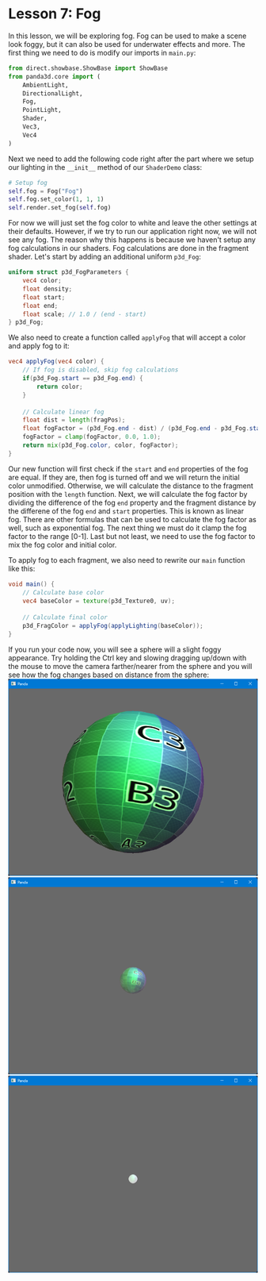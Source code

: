 # Lesson 7: Fog

In this lesson, we will be exploring fog. Fog can be used to make a scene look foggy, but it can also be used for underwater effects and more. The first thing we need to do is modify our imports in `main.py`:
```python
from direct.showbase.ShowBase import ShowBase
from panda3d.core import (
    AmbientLight,
    DirectionalLight,
    Fog,
    PointLight,
    Shader,
    Vec3,
    Vec4
)
```

Next we need to add the following code right after the part where we setup our lighting in the `__init__` method of our `ShaderDemo` class:
```python
# Setup fog
self.fog = Fog("Fog")
self.fog.set_color(1, 1, 1)
self.render.set_fog(self.fog)
```

For now we will just set the fog color to white and leave the other settings at their defaults. However, if we try to run our application right now, we will not see any fog. The reason why this happens is because we haven't setup any fog calculations in our shaders. Fog calculations are done in the fragment shader. Let's start by adding an additional uniform `p3d_Fog`:
```glsl
uniform struct p3d_FogParameters {
    vec4 color;
    float density;
    float start;
    float end;
    float scale; // 1.0 / (end - start)
} p3d_Fog;
```

We also need to create a function called `applyFog` that will accept a color and apply fog to it:
```glsl
vec4 applyFog(vec4 color) {
    // If fog is disabled, skip fog calculations
    if(p3d_Fog.start == p3d_Fog.end) {
        return color;
    }

    // Calculate linear fog
    float dist = length(fragPos);
    float fogFactor = (p3d_Fog.end - dist) / (p3d_Fog.end - p3d_Fog.start);
    fogFactor = clamp(fogFactor, 0.0, 1.0);
    return mix(p3d_Fog.color, color, fogFactor);
}
```

Our new function will first check if the `start` and `end` properties of the fog are equal. If they are, then fog is turned off and we will return the initial color unmodified. Otherwise, we will calculate the distance to the fragment position with the `length` function. Next, we will calculate the fog factor by dividing the difference of the fog `end` property and the fragment distance by the differene of the fog `end` and `start` properties. This is known as linear fog. There are other formulas that can be used to calculate the fog factor as well, such as exponential fog. The next thing we must do it clamp the fog factor to the range [0-1]. Last but not least, we need to use the fog factor to mix the fog color and initial color.  

To apply fog to each fragment, we also need to rewrite our `main` function like this:
```glsl
void main() {
    // Calculate base color
    vec4 baseColor = texture(p3d_Texture0, uv);

    // Calculate final color
    p3d_FragColor = applyFog(applyLighting(baseColor));
}
```

If you run your code now, you will see a sphere will a slight foggy appearance. Try holding the Ctrl key and slowing dragging up/down with the mouse to move the camera farther/nearer from the sphere and you will see how the fog changes based on distance from the sphere:
![fog 1](https://github.com/Cybermals/panda3d-shader-tutorials/blob/main/07-fog/screenshots/01-fog.png?raw=true)  
![fog 2](https://github.com/Cybermals/panda3d-shader-tutorials/blob/main/07-fog/screenshots/02-fog.png?raw=true)  
![fog 3](https://github.com/Cybermals/panda3d-shader-tutorials/blob/main/07-fog/screenshots/03-fog.png?raw=true)
